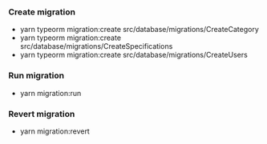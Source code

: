 ### Create migration

- yarn typeorm migration:create src/database/migrations/CreateCategory 
- yarn typeorm migration:create src/database/migrations/CreateSpecifications
- yarn typeorm migration:create src/database/migrations/CreateUsers

### Run migration

- yarn migration:run

### Revert migration

- yarn migration:revert